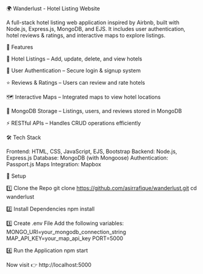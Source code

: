 🌍 Wanderlust - Hotel Listing Website

A full-stack hotel listing web application inspired by Airbnb, built with Node.js, Express.js, MongoDB, and EJS.
It includes user authentication, hotel reviews & ratings, and interactive maps to explore listings.

🚀 Features

🏨 Hotel Listings – Add, update, delete, and view hotels

👤 User Authentication – Secure login & signup system

⭐ Reviews & Ratings – Users can review and rate hotels

🗺️ Interactive Maps – Integrated maps to view hotel locations

📂 MongoDB Storage – Listings, users, and reviews stored in MongoDB

⚡ RESTful APIs – Handles CRUD operations efficiently

🛠️ Tech Stack

Frontend: HTML, CSS, JavaScript, EJS, Bootstrap
Backend: Node.js, Express.js
Database: MongoDB (with Mongoose)
Authentication: Passport.js
Maps Integration: Mapbox

📂 Setup

1️⃣ Clone the Repo
git clone https://github.com/asirrafique/wanderlust.git
cd wanderlust

2️⃣ Install Dependencies
npm install

3️⃣ Create .env File
Add the following variables:
MONGO_URI=your_mongodb_connection_string
MAP_API_KEY=your_map_api_key
PORT=5000

4️⃣ Run the Application
npm start

Now visit 👉 http://localhost:5000
